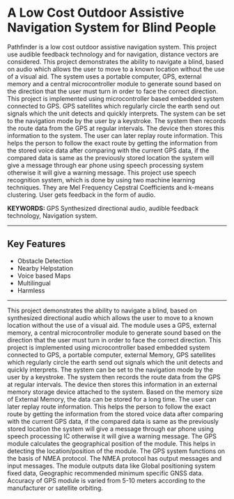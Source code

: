 # A Low Cost Outdoor Assistive Navigation System for Blind People

Pathfinder is a low cost outdoor assistive navigation system. This project use audible feedback
technology and for navigation, distance vectors are considered. This project demonstrates the ability to navigate a blind,
based on audio which allows the user to move to a known location without the use of a visual aid. The system uses a
portable computer, GPS, external memory and a central microcontroller module to generate sound based on the
direction that the user must turn in order to face the correct direction. This project is implemented using microcontroller
based embedded system connected to GPS. GPS satellites which regularly circle the earth send out signals which the
unit detects and quickly interprets. The system can be set to the navigation mode by the user by a keystroke. The
system then records the route data from the GPS at regular intervals. The device then stores this information to the
system. The user can later replay route information. This helps the person to follow the exact route by getting the
information from the stored voice data after comparing with the current GPS data, if the compared data is same as the
previously stored location the system will give a message through ear phone using speech processing system otherwise
it will give a warning message. This project use speech recognition system, which is done by using two machine
learning techniques. They are Mel Frequency Cepstral Coefficients and k-means clustering. User gets feedback in the
form of audio.

<b> KEYWORDS: </b> GPS Synthesized directional audio, audible feedback technology, Navigation system.

<hr>
<h2>Key Features </h2>
<ul>
  <li>Obstacle Detection</li>
  <li>Nearby Helpstation</li>
  <li>Voice based Maps</li>
  <li>Multilingual</li>
  <li>Harmless</li>
</ul>
<hr>
This project demonstrates the ability to navigate a blind, based on synthesized directional audio which allows the user
to move to a known location without the use of a visual aid. The module uses a GPS, external memory, a central
microcontroller module to generate sound based on the direction that the user must turn in order to face the correct
direction. This project is implemented using microcontroller based embedded system connected to GPS, a portable
computer, external Memory, GPS satellites which regularly circle the earth send out signals which the unit detects and
quickly interprets. The system can be set to the navigation mode by the user by a keystroke. The system then records
the route data from the GPS at regular intervals. The device then stores this information in an external memory storage
device attached to the system. Based on the memory size of External Memory, the data can be stored for a long time.
The user can later replay route information. This helps the person to follow the exact route by getting the information
from the stored voice data after comparing with the current GPS data, if the compared data is same as the previously
stored location the system will give a message through ear phone using speech processing IC otherwise it will give a
warning message. The GPS module calculates the geographical position of the module. This helps in detecting the
location/position of the module. The GPS system functions on the basis of NMEA protocol. The NMEA protocol has
output messages and input messages. The module outputs data like Global positioning system fixed data, Geographic recommended minimum specific GNSS data. Accuracy of GPS module is varied from 5-10 meters according to the
manufacturer or satellite orbiting.
